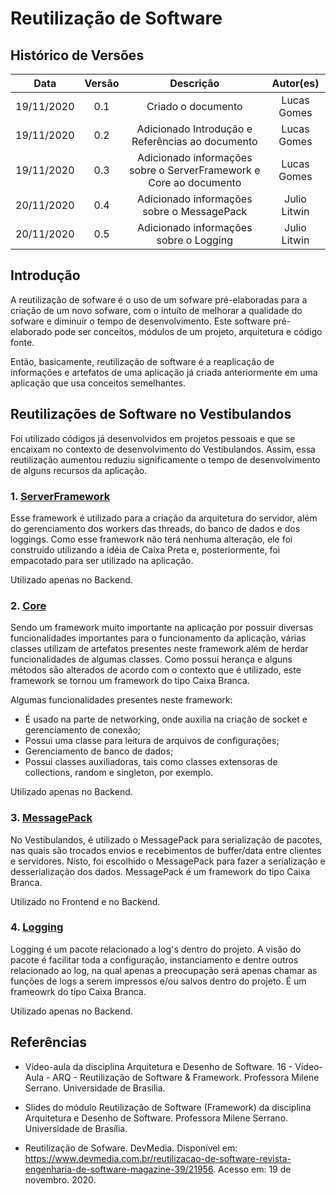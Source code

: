 # Reutilização de Software

## Histórico de Versões

|   Data   | Versão |           Descrição           |             Autor(es)              |
|:--------:|:------:|:-----------------------------:|:----------------------------------:|
| 19/11/2020 | 0.1 | Criado o documento | Lucas Gomes |
| 19/11/2020 | 0.2 | Adicionado Introdução e Referências ao documento | Lucas Gomes |
| 19/11/2020 | 0.3 | Adicionado informações sobre o ServerFramework e Core ao documento | Lucas Gomes |
| 20/11/2020 | 0.4 | Adicionado informações sobre o MessagePack | Julio Litwin |
| 20/11/2020 | 0.5 | Adicionado informações sobre o Logging | Julio Litwin |

## Introdução
A reutilização de sofware é o uso de um sofware pré-elaboradas para a criação de um novo sofware, com o intuíto de melhorar a qualidade do sofware e diminuir o tempo de desenvolvimento. Este software pré-elaborado pode ser conceitos, módulos de um projeto, arquitetura e código fonte.  

Então, basicamente, reutilização de software é a reaplicação de informações e artefatos de uma aplicação já criada anteriormente em uma aplicação que usa conceitos semelhantes.

## Reutilizações de Software no Vestibulandos
Foi utilizado códigos já desenvolvidos em projetos pessoais e que se encaixam no contexto de desenvolvimento do Vestibulandos. Assim, essa reutilização aumentou reduziu significamente o tempo de desenvolvimento de alguns recursos da aplicação.

### 1. <a href="https://github.com/UnBArqDsw/2020.1_G4_Vestibulandos_Backend/tree/master/Libs/ServerFramework"> ServerFramework </a>

Esse framework é utilizado para a criação da arquitetura do servidor, além do gerenciamento dos workers das threads, do banco de dados e dos loggings. Como esse framework não terá nenhuma alteração, ele foi construído utilizando a idéia de Caixa Preta e, posteriormente, foi empacotado para ser utilizado na aplicação.

Utilizado apenas no Backend.

### 2. <a href="https://github.com/UnBArqDsw/2020.1_G4_Vestibulandos_Backend/tree/master/Libs/Core"> Core </a>

Sendo um framework muito importante na aplicação por possuir diversas funcionalidades importantes para o funcionamento da aplicação, várias classes utilizam de artefatos presentes neste framework além de herdar funcionalidades de algumas classes. Como possui herança e alguns métodos são alterados de acordo com o contexto que é utilizado, este framework se tornou um framework do tipo Caixa Branca. 

Algumas funcionalidades presentes neste framework:
- É usado na parte de networking, onde auxilia na criação de socket e gerenciamento de conexão;
- Possui uma classe para leitura de arquivos de configurações;
- Gerenciamento de banco de dados;
- Possui classes auxiliadoras, tais como classes extensoras de collections, random e singleton, por exemplo.

Utilizado apenas no Backend.

### 3. <a href="https://github.com/neuecc/MessagePack-CSharp"> MessagePack </a>

No Vestibulandos, é utilizado o MessagePack para serialização de pacotes, nas quais são trocados envios e recebimentos de buffer/data entre clientes e servidores. Nisto, foi escolhido o MessagePack para fazer a serialização e desserialização dos dados. MessagePack é um framework do tipo Caixa Branca.

Utilizado no Frontend e no Backend.

### 4. <a href="https://github.com/UnBArqDsw/2020.1_G4_Vestibulandos_Backend/tree/master/Libs/Logging"> Logging </a>

Logging é um pacote relacionado a log's dentro do projeto. A visão do pacote é facilitar toda a configuração, instanciamento e dentre outros relacionado ao log, na qual apenas a preocupação será apenas chamar as funções de logs a serem impressos e/ou salvos dentro do projeto. É um frameowrk do tipo Caixa Branca.

Utilizado apenas no Backend.

## Referências
- Vídeo-aula da disciplina Arquitetura e Desenho de Software. 16 - Vídeo-Aula - ARQ - Reutilização de Software & Framework. Professora Milene Serrano. Universidade de Brasília.

- Slides do módulo Reutilização de Software (Framework) da disciplina Arquitetura e Desenho de Software. Professora Milene Serrano. Universidade de Brasília. 

- Reutilização de Sofware. DevMedia. Disponível em: https://www.devmedia.com.br/reutilizacao-de-software-revista-engenharia-de-software-magazine-39/21956. Acesso em: 19 de novembro. 2020.

